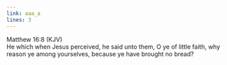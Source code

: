 ```yaml
---
link: aaa_a
lines: 3
---
```

Matthew 16:8 (KJV)<br>
He which when Jesus perceived, he said unto them, O ye of little faith, why reason ye among yourselves, because ye have brought
no bread?
